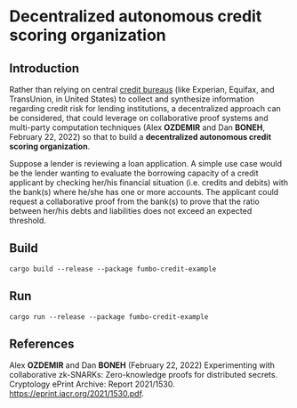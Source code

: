 # Decentralized autonomous credit scoring organization

## Introduction

Rather than relying on central [credit bureaus](https://www.investopedia.com/terms/c/creditbureau.asp) (like  Experian, 
Equifax, and TransUnion, in United States) to collect and synthesize information regarding credit risk for lending institutions, 
a decentralized approach can be considered, that could leverage on collaborative proof systems and multi-party computation 
techniques (Alex **OZDEMIR** and Dan **BONEH**, February 22, 2022) so that to build a **decentralized autonomous credit scoring 
organization**.

Suppose a lender is reviewing a loan application. A simple use case would be the lender wanting to evaluate the borrowing 
capacity of a credit applicant by checking her/his financial situation (i.e. credits and debits) with the bank(s) where 
he/she has one or more accounts. The applicant could request a collaborative proof from the bank(s) to prove that the 
ratio between her/his debts and liabilities does not exceed an expected threshold.

## Build

````shell
cargo build --release --package fumbo-credit-example
````

## Run

````shell
cargo run --release --package fumbo-credit-example
````

## References

Alex **OZDEMIR** and Dan **BONEH** (February 22, 2022) Experimenting with collaborative zk-SNARKs: Zero-knowledge proofs
for distributed secrets. Cryptology ePrint Archive: Report 2021/1530. https://eprint.iacr.org/2021/1530.pdf.
